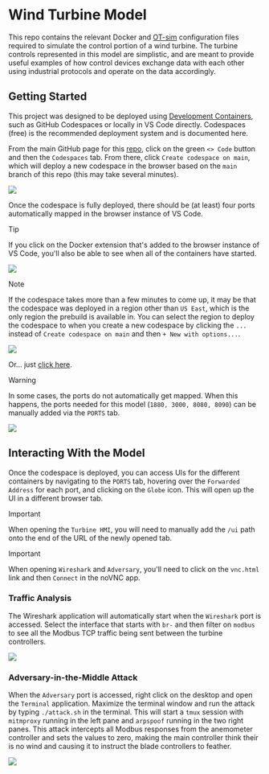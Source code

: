 # Wind Turbine Model

This repo contains the relevant Docker and [OT-sim](https://github.com/patsec/ot-sim) configuration files required to simulate the control portion of a wind turbine. The turbine controls represented in this model are simplistic, and are meant to provide useful examples of how control devices exchange data with each other using industrial protocols and operate on the data accordingly.

## Getting Started

This project was designed to be deployed using [Development Containers](https://containers.dev), such as GitHub Codespaces or locally in VS Code directly. Codespaces (free) is the recommended deployment system and is documented here.

From the main GitHub page for this [repo](https://github.com/patsec/wind-turbine), click on the green `<> Code` button and then the `Codespaces` tab. From there, click `Create codespace on main`, which will deploy a new codespace in the browser based on the `main` branch of this repo (this may take several minutes).

![](media/new-codespace.png)

Once the codespace is fully deployed, there should be (at least) four ports automatically mapped in the browser instance of VS Code.

> [!TIP]
> If you click on the Docker extension that's added to the browser instance of VS Code, you'll also be able to see when all of the containers have started.
>
> ![](media/container-list.png)

> [!NOTE]
> If the codespace takes more than a few minutes to come up, it may be that the codespace was deployed in a region other than `US East`, which is the only region the prebuild is available in. You can select the region to deploy the codespace to when you create a new codespace by clicking the `...` instead of `Create codespace on main` and then `+ New with options...`.
>
> ![](media/new-custom-codespace.png)
>
> Or... just [click here](https://github.com/codespaces/new?repo=701012652&ref=main&hide_repo_select=true).

> [!WARNING]
> In some cases, the ports do not automatically get mapped. When this happens, the ports needed for this model (`1880, 3000, 8080, 8090`) can be manually added via the `PORTS` tab.
>
> ![](media/manual-ports.gif)

## Interacting With the Model

Once the codespace is deployed, you can access UIs for the different containers by navigating to the `PORTS` tab, hovering over the `Forwarded Address` for each port, and clicking on the `Globe` icon. This will open up the UI in a different browser tab.

> [!IMPORTANT]
> When opening the `Turbine HMI`, you will need to manually add the `/ui` path onto the end of the URL of the newly opened tab.

> [!IMPORTANT]
> When opening `Wireshark` and `Adversary`, you'll need to click on the `vnc.html` link and then `Connect` in the noVNC app.

### Traffic Analysis

The Wireshark application will automatically start when the `Wireshark` port is accessed. Select the interface that starts with `br-` and then filter on `modbus` to see all the Modbus TCP traffic being sent between the turbine controllers.

![](media/wireshark.gif)

### Adversary-in-the-Middle Attack

When the `Adversary` port is accessed, right click on the desktop and open the `Terminal` application. Maximize the terminal window and run the attack by typing `./attack.sh` in the terminal. This will start a `tmux` session with `mitmproxy` running in the left pane and `arpspoof` running in the two right panes. This attack intercepts all Modbus responses from the anemometer controller and sets the values to zero, making the main controller think their is no wind and causing it to instruct the blade controllers to feather.

![](media/aitm.gif)
